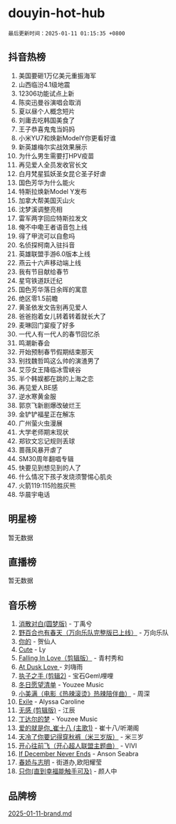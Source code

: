 # douyin-hot-hub

`最后更新时间：2025-01-11 01:15:35 +0800`

## 抖音热榜

1. 美国要砸1万亿美元重振海军
1. 山西临汾4.1级地震
1. 12306功能试点上新
1. 陈奕迅曼谷演唱会取消
1. 夏以昼个人概念短片
1. 刘庸去吃韩国美食了
1. 王子恭喜鬼鬼当妈妈
1. 小米YU7和焕新ModelY你更看好谁
1. 新英雄梅尔实战效果展示
1. 为什么男生需要打HPV疫苗
1. 再见爱人全员发收官长文
1. 白月梵星狐妖圣女昆仑圣子好虐
1. 国色芳华为什么能火
1. 特斯拉焕新Model Y发布
1. 加拿大帮美国灭山火
1. 沈梦溪调整亮相
1. 雷军两字回应特斯拉发文
1. 俺不中嘞王者语音包上线
1. 得了甲流可以自愈吗
1. 名侦探柯南入驻抖音
1. 英雄联盟手游6.0版本上线
1. 燕云十六声移动端上线
1. 我有节目献给春节
1. 星穹铁道跃迁纪
1. 国色芳华落日余晖的寓意
1. 绝区零1.5前瞻
1. 黄圣依发文告别再见爱人
1. 爸爸抱着女儿转着转着就长大了
1. 麦琳回门宴瘦了好多
1. 一代人有一代人的春节回忆杀
1. 鸣潮新春会
1. 开始预制春节假期结束那天
1. 别找魏哲鸣这么帅的演渣男了
1. 艾莎女王降临冰雪峡谷
1. 半个韩娱都在跳的上海之恋
1. 再见爱人BE感
1. 逆水寒黄金服
1. 郭京飞新剧爆改破烂王
1. 金铲铲福星正在解冻
1. 广州萤火虫漫展
1. 大学老师期末现状
1. 郑钦文忘记规则丢球
1. 蔷薇风暴开虐了
1. SM30周年翻唱专辑
1. 快要见到想见到的人了
1. 什么情况下孩子发烧须警惕心肌炎
1. 火箭119:115险胜灰熊
1. 华晨宇电话

## 明星榜

暂无数据

## 直播榜

暂无数据

## 音乐榜

1. [消散对白(圆梦版)](https://sf5-hl-cdn-tos.douyinstatic.com/obj/tos-cn-ve-2774/og4jB5I5IizzoZVAAAzWgBMAsMDWoArfwBOiFs) - 丁禹兮
1. [野百合也有春天（万向乐队完整版已上线）](https://sf5-hl-cdn-tos.douyinstatic.com/obj/tos-cn-ve-2774/oMnUxhRAMiAGBqDtIPBQ7ACYQZFlJCftcgeDJE) - 万向乐队
1. [你的](https://sf5-hl-cdn-tos.douyinstatic.com/obj/tos-cn-ve-2774/oYuIeKf42jB7sEV6B2upMdpYAgfrQWj0FeRegh) - 贺仙人
1. [Cute](https://sf5-hl-cdn-tos.douyinstatic.com/obj/tos-cn-ve-2774/o4IbIzHWKAAB4wsS5qMBRiiAlEBGTpQRNfFvuo) - Ly
1. [Falling In Love（剪辑版）](https://sf5-hl-cdn-tos.douyinstatic.com/obj/tos-cn-ve-2774/o8ajpA8zzgBPahbBIO8AcKGBLJezFCRd1wfP9f) - 青村秀和
1. [ At Dusk  Love ](https://sf5-hl-cdn-tos.douyinstatic.com/obj/tos-cn-ve-2774/o8CrpCf5CaYgI4ZrtQgMQAFEfuGqNnRSDQAPBc) - 刘嗨雨
1. [执子之手 (剪辑2)](https://sf5-hl-cdn-tos.douyinstatic.com/obj/tos-cn-ve-2774/oUoZLQjCc31XzqsBnBQUNgeKtYPBcgbFDwtfcu) - 宝石Gem\哩哩
1. [冬日愿望清单](https://sf3-cdn-tos.douyinstatic.com/obj/tos-cn-ve-2774/oIIgUOeamCFCVAzxN6MFRLIBlLGpUqQxeeHrLE) - Youzee Music
1. [小美满（电影《热辣滚烫》热辣陪伴曲）](https://sf5-hl-cdn-tos.douyinstatic.com/obj/tos-cn-ve-2774/o0GAn2lSgfZIDUgtevCGDQYnFg4CwnrBaxbTZL) - 周深
1. [Exile](https://sf5-hl-cdn-tos.douyinstatic.com/obj/tos-cn-ve-2774/oYj4gAQTknKE3WW0Je8KGmQ7z1cA4FefwtbufD) - Alyssa Caroline
1. [无感 (剪辑版)](https://sf5-hl-cdn-tos.douyinstatic.com/obj/tos-cn-ve-2774/o0eIsUzJBDlQaQFC5OFlgbMEZC1TFYBftOBn6p) - 江辰
1. [丁达尔的梦](https://sf5-hl-cdn-tos.douyinstatic.com/obj/tos-cn-ve-2774/oMU3WirUZBVQkAC9ccG5P2IQirziZM2RTInUY) - Youzee Music
1. [爱的就是你_崔十八 (主歌1)](https://sf5-hl-cdn-tos.douyinstatic.com/obj/tos-cn-ve-2774/oI5BO5DhFZ6UTcNCnZaOCBLtZ7WIMQGfgnXf5E) - 崔十八/听潮阁
1. [天冷了你要记得穿秋裤（米三岁版）](https://sf5-hl-cdn-tos.douyinstatic.com/obj/tos-cn-ve-2774/oQlIwVIDWiZ6BQilAorS7MA0AgCkQDvcZAdm1) - 米三岁
1. [开心往前飞（开心超人联盟主题曲）](https://sf5-hl-cdn-tos.douyinstatic.com/obj/tos-cn-ve-2774/9d8fb7c82cf1421fb93a9fe925275e0a) - VIVI
1. [If December Never Ends](https://sf5-hl-cdn-tos.douyinstatic.com/obj/tos-cn-ve-2774/oY1IQMoTgCFIBg8RZifyqlBBt1UFgitTYmxeOS) - Anson Seabra
1. [春娇与志明](https://sf6-cdn-tos.douyinstatic.com/obj/tos-cn-ve-2774/e530d8fceb7044b39707d7f9ff54add1) - 街道办,欧阳耀莹
1. [只你(直到幸福能触手可及)](https://sf5-hl-cdn-tos.douyinstatic.com/obj/tos-cn-ve-2774/o0lBkRDzFTeaVSUz3ZZSCBVtZ5DIMQGfgmEAuE) - 颜人中

## 品牌榜

[2025-01-11-brand.md](2025-01-11-brand.md)
